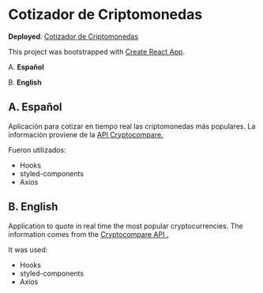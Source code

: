 # Cotizador de Criptomonedas
**Deployed**: [Cotizador de Criptomonedas](https://cotizador-criptomonedas-blush.vercel.app/)

This project was bootstrapped with [Create React App](https://github.com/facebook/create-react-app).


A. **Español**

B. **English**

## A. Español
Aplicación para cotizar en tiempo real las criptomonedas más populares. La información proviene de la [API Cryptocompare.](https://www.cryptocompare.com/)


Fueron utilizados:
- Hooks
- styled-components
- Axios

## B. English
Application to quote in real time the most popular cryptocurrencies. The information comes from the [Cryptocompare API .](https://www.cryptocompare.com/)

It was used:
- Hooks
- styled-components
- Axios
